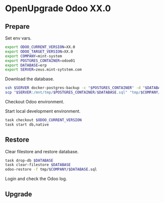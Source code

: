 # OpenUpgrade Odoo XX.0

## Prepare

Set env vars.

```bash
export ODOO_CURRENT_VERSION=XX.0
export ODOO_TARGET_VERSION=XX.0
export COMPANY=mint-system
export POSTGRES_CONTAINER=odoo01
export DATABASE=erp
export SERVER=zeus.mint-sytstem.com
```

Download the database.

```bash
ssh $SERVER docker-postgres-backup -c "$POSTGRES_CONTAINER" -d "$DATABASE"
scp "$SERVER:/mnt/tmp/$POSTGRES_CONTAINER/$DATABASE.sql" "tmp/$COMPANY/$DATABASE.sql"
```

Checkout Odoo environment.

Start local development environment.

```bash
task checkout $ODOO_CURRENT_VERSION
task start db,native
```

## Restore

Clear filestore and restore database.

```bash
task drop-db $DATABASE
task clear-filestore $DATABASE
odoo-restore -f tmp/$COMPANY/$DATABASE.sql
```

Login and check the Odoo log.

## Upgrade

